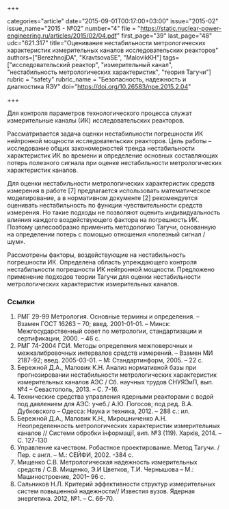 +++

categories="article"
date="2015-09-01T00:17:00+03:00"
issue="2015-02"
issue_name="2015 - №02"
number="4"
file = "https://static.nuclear-power-engineering.ru/articles/2015/02/04.pdf"
first_page="39"
last_page="48"
udc="621.317"
title="Оценивание нестабильности метрологических характеристик измерительных каналов исследовательских реакторов"
authors=["BerezhnojDA", "KravtsovaSE", "MalovikKH"]
tags=["исследовательский реактор", "измерительный канал", "нестабильность метрологических характеристик", "теория Тагучи"]
rubric = "safety"
rubric_name = "Безопасность, надежность и диагностика ЯЭУ"
doi="https://doi.org/10.26583/npe.2015.2.04"

+++

Для контроля параметров технологического процесса служат измерительные каналы (ИК) исследовательских реакторов.

Рассматривается задача оценки нестабильности погрешности ИК нейтронной мощности исследовательских реакторов. Цель работы – исследование общих закономерностей тренда нестабильности характеристик ИК во времени и определение основных составляющих потерь полезного сигнала при оценке нестабильности метрологических характеристик каналов.

Для оценки нестабильности метрологических характеристик средств измерения в работе [7] предлагается использовать математическое моделирование, а в нормативном документе [2] рекомендуется оценивать нестабильность по функции чувствительности средств измерения. Но такие подходы не позволяют оценить индивидуальность влияния каждого воздействующего фактора на погрешность ИК. Поэтому целесообразно применить методологию Тагучи, основанную на определении потерь с помощью отношения «полезный сигнал / шум».

Рассмотрены факторы, воздействующие на нестабильность погрешности ИК. Определена область упреждающего контроля нестабильности погрешности ИК нейтронной мощности. Предложено применение подходов теории Тагучи для оценки нестабильности метрологических характеристик измерительных каналов.

### Ссылки

1. РМГ 29-99 Метрология. Основные термины и определения. – Взамен ГОСТ 16263 – 70; введ. 2001-01-01. – Минск: Межгосударственный совет по метрологии, стандартизации и сертификации, 2000. – 46 с.
2. РМГ 74-2004 ГСИ. Методы определения межповерочных и межкалибровочных интервалов средств измерений. – Взамен МИ 2187-92; введ. 2005-03-01. – М: Стандартинформ, 2005. – 22 с.
3. Бережной Д.А., Маловик К.Н. Анализ нормативной базы при прогнозировании нестабильности метрологических характеристик измерительных каналов АЭС / Сб. научных трудов СНУЯЭиП, вып. №4 – Севастополь, 2013. – С. 7-16.
4. Технические средства управления ядерными реакторами с водой под давлением для АЭС: учеб./ А.Ю. Погосов; под ред. В.А. Дубковского – Одесса: Наука и техника, 2012. – 288 с.: ил.
5. Бережной Д.А., Маловик К.Н., Мирошниченко А.Н. Неопределенность метрологических характеристик измерительных каналов // Системи обробки інформації, вип. №3 (119). Харків, 2014. – С. 127-130
6. Управление качеством. Робастное проектирование. Метод Тагучи. / Пер. с англ. – М.: СЕЙФИ, 2002. -384 с.
7. Мищенко С.В. Метрологическая надежность измерительных средств / С.В. Мищенко, Э.И Цветков, Т.И. Чернышова – М.: Машиностроение, 2001– 96 с.
8. Сальников Н.Л. Критерий эффективности структур измерительных систем повышенной надежности// Известия вузов. Ядерная энергетика. 2012, №1. – С. 66-70.